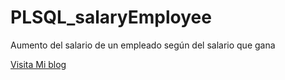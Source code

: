 # PLSQL_salaryEmployee
Aumento del salario de un empleado según del salario que gana

[Visita Mi blog](http://codigoprogram.blogspot.com)
